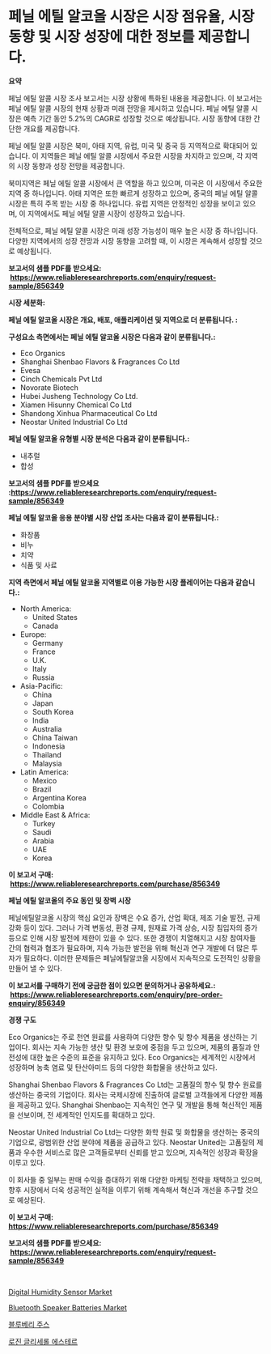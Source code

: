 <p><h1>페닐 에틸 알코올 시장은 시장 점유율, 시장 동향 및 시장 성장에 대한 정보를 제공합니다.</h1></p><p><strong>요약</strong></p>
<p><p>페닐 에틸 알콜 시장 조사 보고서는 시장 상황에 특화된 내용을 제공합니다. 이 보고서는 페닐 에틸 알콜 시장의 현재 상황과 미래 전망을 제시하고 있습니다. 페닐 에틸 알콜 시장은 예측 기간 동안 5.2%의 CAGR로 성장할 것으로 예상됩니다. 시장 동향에 대한 간단한 개요를 제공합니다.</p><p>페닐 에틸 알콜 시장은 북미, 아태 지역, 유럽, 미국 및 중국 등 지역적으로 확대되어 있습니다. 이 지역들은 페닐 에틸 알콜 시장에서 주요한 시장을 차지하고 있으며, 각 지역의 시장 동향과 성장 전망을 제공합니다.</p><p>북미지역은 페닐 에틸 알콜 시장에서 큰 역할을 하고 있으며, 미국은 이 시장에서 주요한 지역 중 하나입니다. 아태 지역은 또한 빠르게 성장하고 있으며, 중국의 페닐 에틸 알콜 시장은 특히 주목 받는 시장 중 하나입니다. 유럽 지역은 안정적인 성장을 보이고 있으며, 이 지역에서도 페닐 에틸 알콜 시장이 성장하고 있습니다.</p><p>전체적으로, 페닐 에틸 알콜 시장은 미래 성장 가능성이 매우 높은 시장 중 하나입니다. 다양한 지역에서의 성장 전망과 시장 동향을 고려할 때, 이 시장은 계속해서 성장할 것으로 예상됩니다.</p></p>
<p><strong>보고서의 샘플 PDF를 받으세요: &nbsp;<a href="https://www.reliableresearchreports.com/enquiry/request-sample/856349">https://www.reliableresearchreports.com/enquiry/request-sample/856349</a></strong></p>
<p><strong>시장 세분화:</strong></p>
<p><strong> 페닐 에틸 알코올 시장은 개요, 배포, 애플리케이션 및 지역으로 더 분류됩니다. :</strong></p>
<p><strong>구성요소 측면에서는 페닐 에틸 알코올 시장은 다음과 같이 분류됩니다.:</strong></p>
<p><ul><li>Eco Organics</li><li>Shanghai Shenbao Flavors & Fragrances Co Ltd</li><li>Evesa</li><li>Cinch Chemicals Pvt Ltd</li><li>Novorate Biotech</li><li>Hubei Jusheng Technology Co Ltd.</li><li>Xiamen Hisunny Chemical Co Ltd</li><li>Shandong Xinhua Pharmaceutical Co Ltd</li><li>Neostar United Industrial Co Ltd</li></ul></p>
<p><strong> 페닐 에틸 알코올 유형별 시장 분석은 다음과 같이 분류됩니다.:</strong></p>
<p><ul><li>내추럴</li><li>합성</li></ul></p>
<p><strong>보고서의 샘플 PDF를 받으세요 :<a href="https://www.reliableresearchreports.com/enquiry/request-sample/856349">https://www.reliableresearchreports.com/enquiry/request-sample/856349</a></strong></p>
<p><strong> 페닐 에틸 알코올 응용 분야별 시장 산업 조사는 다음과 같이 분류됩니다.:</strong></p>
<p><ul><li>화장품</li><li>비누</li><li>치약</li><li>식품 및 사료</li></ul></p>
<p><strong>지역 측면에서 페닐 에틸 알코올 지역별로 이용 가능한 시장 플레이어는 다음과 같습니다.:</strong></p>
<p><ul>
    <li>
        North America:
        <ul>
            <li>United States</li>
            <li>Canada</li>
        </ul>
    </li>
    <li>
        Europe:
        <ul>
            <li>Germany</li>
            <li>France</li>
            <li>U.K.</li>
            <li>Italy</li>
            <li>Russia</li>
        </ul>
    </li>
    <li>
        Asia-Pacific:
        <ul>
            <li>China</li>
            <li>Japan</li>
            <li>South Korea</li>
            <li>India</li>
            <li>Australia</li>
            <li>China Taiwan</li>
            <li>Indonesia</li>
            <li>Thailand</li>
            <li>Malaysia</li>
        </ul>
    </li>
    <li>
        Latin America:
        <ul>
            <li>Mexico</li>
            <li>Brazil</li>
            <li>Argentina Korea</li>
            <li>Colombia</li>
        </ul>
    </li>
    <li>
        Middle East & Africa:
        <ul>
            <li>Turkey</li>
            <li>Saudi</li>
            <li>Arabia</li>
            <li>UAE</li>
            <li>Korea</li>
        </ul>
    </li>
    </ul></p>
<p><strong>이 보고서 구매: &nbsp;<a href="https://www.reliableresearchreports.com/purchase/856349">https://www.reliableresearchreports.com/purchase/856349</a></strong></p>
<p><strong>페닐 에틸 알코올의 주요 동인 및 장벽 시장</strong></p>
<p><p>페닐에틸알코올 시장의 핵심 요인과 장벽은 수요 증가, 산업 확대, 제조 기술 발전, 규제 강화 등이 있다. 그러나 가격 변동성, 환경 규제, 원재료 가격 상승, 시장 침입자의 증가 등으로 인해 시장 발전에 제한이 있을 수 있다. 또한 경쟁이 치열해지고 시장 참여자들 간의 협력과 협조가 필요하며, 지속 가능한 발전을 위해 혁신과 연구 개발에 더 많은 투자가 필요하다. 이러한 문제들은 페닐에틸알코올 시장에서 지속적으로 도전적인 상황을 만들어 낼 수 있다.</p></p>
<p><strong>이 보고서를 구매하기 전에 궁금한 점이 있으면 문의하거나 공유하세요.: &nbsp;<a href="https://www.reliableresearchreports.com/enquiry/pre-order-enquiry/856349">https://www.reliableresearchreports.com/enquiry/pre-order-enquiry/856349</a></strong></p>
<p><strong>경쟁 구도</strong></p>
<p><p>Eco Organics는 주로 천연 원료를 사용하여 다양한 향수 및 향수 제품을 생산하는 기업이다. 회사는 지속 가능한 생산 및 환경 보호에 중점을 두고 있으며, 제품의 품질과 안전성에 대한 높은 수준의 표준을 유지하고 있다. Eco Organics는 세계적인 시장에서 성장하며 농축 염료 및 탄산아미드 등의 다양한 화합물을 생산하고 있다.</p><p>Shanghai Shenbao Flavors & Fragrances Co Ltd는 고품질의 향수 및 향수 원료를 생산하는 중국의 기업이다. 회사는 국제시장에 진출하여 글로벌 고객들에게 다양한 제품을 제공하고 있다. Shanghai Shenbao는 지속적인 연구 및 개발을 통해 혁신적인 제품을 선보이며, 전 세계적인 인지도를 확대하고 있다.</p><p>Neostar United Industrial Co Ltd는 다양한 화학 원료 및 화합물을 생산하는 중국의 기업으로, 광범위한 산업 분야에 제품을 공급하고 있다. Neostar United는 고품질의 제품과 우수한 서비스로 많은 고객들로부터 신뢰를 받고 있으며, 지속적인 성장과 확장을 이루고 있다.</p><p>이 회사들 중 일부는 판매 수익을 증대하기 위해 다양한 마케팅 전략을 채택하고 있으며, 향후 시장에서 더욱 성공적인 실적을 이루기 위해 계속해서 혁신과 개선을 추구할 것으로 예상된다.</p></p>
<p><strong>이 보고서 구매: &nbsp; <a href="https://www.reliableresearchreports.com/purchase/856349">https://www.reliableresearchreports.com/purchase/856349</a></strong></p>
<p><strong>보고서의 샘플 PDF를 받으세요: &nbsp;<a href="https://www.reliableresearchreports.com/enquiry/request-sample/856349">https://www.reliableresearchreports.com/enquiry/request-sample/856349</a></strong><strong></strong></p>
<p>&nbsp;</p>
<p><p><a href="https://github.com/sofayahoo2023/Market-Research-Report-List-3/blob/main/digital-humidity-sensor-market.md">Digital Humidity Sensor Market</a></p><p><a href="https://github.com/joannesouthgate/Market-Research-Report-List-2/blob/main/bluetooth-speaker-batteries-market.md">Bluetooth Speaker Batteries Market</a></p><p><a href="https://github.com/CliftonFisher9067/Market-Research-Report-List-1/blob/main/29957059165.md">블루베리 주스</a></p><p><a href="https://github.com/fernandotryO5lson96765/Market-Research-Report-List-1/blob/main/80845969166.md">로진 글리세롤 에스테르</a></p></p>
